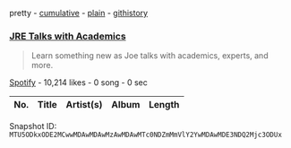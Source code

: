 pretty - [cumulative](/playlists/cumulative/37i9dQZF1DX455rqxvhRwQ.md) - [plain](/playlists/plain/37i9dQZF1DX455rqxvhRwQ) - [githistory](https://github.githistory.xyz/mackorone/spotify-playlist-archive/blob/main/playlists/plain/37i9dQZF1DX455rqxvhRwQ)

### [JRE Talks with Academics](https://open.spotify.com/playlist/37i9dQZF1DX455rqxvhRwQ)

> Learn something new as Joe talks with academics, experts, and more.

[Spotify](https://open.spotify.com/user/spotify) - 10,214 likes - 0 song - 0 sec

| No. | Title | Artist(s) | Album | Length |
|---|---|---|---|---|

Snapshot ID: `MTU5ODkxODE2MCwwMDAwMDAwMzAwMDAwMTc0NDZmMmVlY2YwMDAwMDE3NDQ2Mjc3ODUx`
